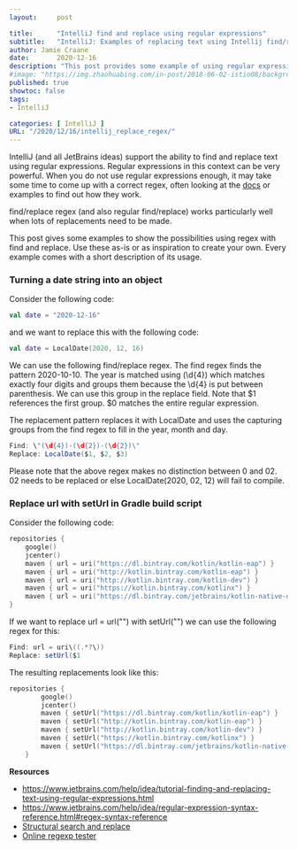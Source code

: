 ```yaml
---
layout:     post

title:      "IntelliJ find and replace using regular expressions"
subtitle:   "IntelliJ: Examples of replacing text using Intellij find/replace with regular expressions"
author: Jamie Craane
date:       2020-12-16
description: "This post provides some example of using regular expressions with IntelliJ find and replace function."
#image: "https://img.zhaohuabing.com/in-post/2018-06-02-istio08/background.jpg"
published: true
showtoc: false
tags:
- IntelliJ

categories: [ IntelliJ ]
URL: "/2020/12/16/intellij_replace_regex/" 
---
```

IntelliJ (and all JetBrains ideas) support the ability to find and replace text using regular expressions. Regular expressions in this context can be very powerful. When you do not use regular expressions enough, it may take some time to come up with a correct regex, often looking at the [docs](https://www.jetbrains.com/help/idea/tutorial-finding-and-replacing-text-using-regular-expressions.html) or examples to find out how they work.

find/replace regex (and also regular find/replace) works particularly well when lots of replacements need to be made. 

This post gives some examples to show the possibilities using regex with find and replace. Use these as-is or as inspiration to create your own. Every example comes with a short description of its usage.
 
### Turning a date string into an object

Consider the following code:

```kotlin
val date = "2020-12-16"
```

and we want to replace this with the following code:


```kotlin
val date = LocalDate(2020, 12, 16)
```

We can use the following find/replace regex. The find regex finds the pattern 2020-10-10. The year is matched using (\d{4}) which matches exactly four digits and groups them because the \d{4} is put between parenthesis. We can use this group in the replace field. Note that $1 references the first group. $0 matches the entire regular expression.

The replacement pattern replaces it with LocalDate and uses the capturing groups from the find regex to fill in the year, month and day.

```java
Find: \"(\d{4})-(\d{2})-(\d{2})\"
Replace: LocalDate($1, $2, $3)
```

Please note that the above regex makes no distinction between 0 and 02. 02 needs to be replaced or else LocalDate(2020, 02, 12) will fail to compile.

### Replace url with setUrl in Gradle build script

Consider the following code:

```kotlin
repositories {
    google()
    jcenter()
    maven { url = uri("https://dl.bintray.com/kotlin/kotlin-eap") }
    maven { url = uri("http://kotlin.bintray.com/kotlin-eap") }
    maven { url = uri("http://kotlin.bintray.com/kotlin-dev") }
    maven { url = uri("https://kotlin.bintray.com/kotlinx") }
    maven { url = uri("https://dl.bintray.com/jetbrains/kotlin-native-dependencies") }
}
```

If we want to replace url = url("") with setUrl("") we can use the following regex for this:

```java
Find: url = uri\((.*?\))
Replace: setUrl($1
```

The resulting replacements look like this:

```kotlin
repositories {
        google()
        jcenter()
        maven { setUrl("https://dl.bintray.com/kotlin/kotlin-eap") }
        maven { setUrl("http://kotlin.bintray.com/kotlin-eap") }
        maven { setUrl("http://kotlin.bintray.com/kotlin-dev") }
        maven { setUrl("https://kotlin.bintray.com/kotlinx") }
        maven { setUrl("https://dl.bintray.com/jetbrains/kotlin-native-dependencies") }
    }
```

**Resources**
- https://www.jetbrains.com/help/idea/tutorial-finding-and-replacing-text-using-regular-expressions.html
- https://www.jetbrains.com/help/idea/regular-expression-syntax-reference.html#regex-syntax-reference  
- [Structural search and replace](/2014/02/08/intellij_structural/)
- [Online regexp tester](https://regexr.com/)



